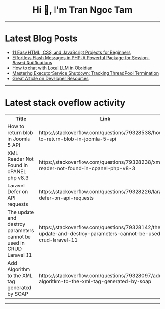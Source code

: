 <h1 align="center">Hi 👋, I'm Tran Ngoc Tam</h1>

---

# Latest Blog Posts 
<!-- BLOG-POST-LIST:START -->
- [11 Easy HTML, CSS, and JavaScript Projects for Beginners](https://dev.to/manasi_patil_/11-easy-html-css-and-javascript-projects-for-beginners-4889)
- [Effortless Flash Messages in PHP: A Powerful Package for Session-Based Notifications](https://dev.to/nassiry/effortless-flash-messages-in-php-a-powerful-package-for-session-based-notifications-2d7d)
- [How to chat with Local LLM in Obsidian](https://dev.to/luca1iu/how-to-chat-with-local-llm-in-obsidian-231o)
- [Mastering ExecutorService Shutdown: Tracking ThreadPool Termination](https://dev.to/darshitpp/mastering-executorservice-shutdown-tracking-threadpool-termination-1jop)
- [Great Article on Developer Resources](https://dev.to/rachel_werner_ch/-479j)
<!-- BLOG-POST-LIST:END -->

---

# Latest stack oveflow activity
<table>
  <tr><th>Title</th><th>Link</th></tr>
  <!-- STACKOVERFLOW:START --><tr><td>How to return blob in Joomla 5 API</td><td>https://stackoverflow.com/questions/79328538/how-to-return-blob-in-joomla-5-api</td></tr><tr><td>XML Reader Not Found in cPANEL php v8.3</td><td>https://stackoverflow.com/questions/79328238/xml-reader-not-found-in-cpanel-php-v8-3</td></tr><tr><td>Laravel Defer on API requests</td><td>https://stackoverflow.com/questions/79328226/laravel-defer-on-api-requests</td></tr><tr><td>The update and destroy parameters cannot be used in CRUD Laravel 11</td><td>https://stackoverflow.com/questions/79328142/the-update-and-destroy-parameters-cannot-be-used-in-crud-laravel-11</td></tr><tr><td>Add Algorithm to the XML tag generated by SOAP</td><td>https://stackoverflow.com/questions/79328097/add-algorithm-to-the-xml-tag-generated-by-soap</td></tr><!-- STACKOVERFLOW:END -->
</table>

---


